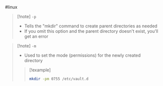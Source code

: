 #linux 
>[!note] ``-p``
>- Tells the "mkdir" command to create parent directories as needed 
>- If you omit this option and the parent directory doesn't exist, you'll get an error

>[!note] ``-m``
>- Used to set the mode (permissions) for the newly created directory
>>[!example] 
>>```bash 
>>mkdir -pm 0755 /etc/vault.d
>>```